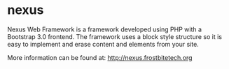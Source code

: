 # nexus
Nexus Web Framework is a framework developed using PHP with a Bootstrap 3.0 frontend. The framework uses a block style structure so it is easy to implement and erase content and elements from your site.

More information can be found at: http://nexus.frostbitetech.org
